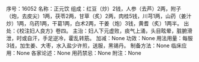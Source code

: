 序号：16052
名称：正元饮
组成：红豆（炒）2钱，人参（去芦）2两，附子（炮，去皮尖）1两，茯苓2两，甘草（炙）2两，肉桂5钱，川芎1两，山药（姜汁炒）1两，乌药1两，干葛1两，白术2两，干姜（炮）3钱，黄耆（炙）1两半。
出处：《校注妇人良方》卷四。
主治：妇人下元虚败，痰气上涌，头目眩晕，脏腑滑泄，时或自汗，手足逆冷，霍乱转筋。
加减：None
功效：None
用法用量：每服3钱，加生姜、大枣，水入盐少许煎，送服，黑锡丹。
制备方法：None
临床应用：None
各家论述：None
用药禁忌：None
附注：None
